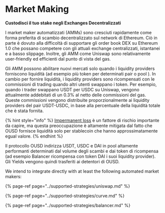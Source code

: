 # Market Making

**Custodisci il tuo stake negli Exchanges Decentralizzati**

I market maker automatizzati \(AMMs\) sono cresciuti rapidamente come forma preferita di scambio decentralizzato sul network di Ethereum. Ciò in parte è dovuto alla difficoltà di supportare gli order book DEX su Ethereum 1.0 che possano competere con gli attuali exchange centralizzati, istantanei e a basso slippage. Inoltre, gli AMM come Uniswap sono relativamente user-friendly ed efficienti dal punto di vista del gas.

Gli AMM possono abilitare nuovi mercati solo quando i liquidity providers forniscono liquidità \(ad esempio più token per determinati pair o pool \). In cambio per fornire liquidità, i liquidity providers sono ricompensati con le commissioni di trading quando altri utenti swappano i token. Per esempio, quando i trader swappano USDT per USDC su Uniswap, vengono attualmente addebitati di un 0.3% al netto delle commissioni del gas. Queste commissioni vengono distribuite proporzionalmente ai liquidity providers del pair USDT-USDC, in base alla percentuale della liquidità totale che è stata fornita.

{% hint style="info" %}
[Impermanent loss](https://medium.com/@pintail/uniswap-a-good-deal-for-liquidity-providers-104c0b6816f2) è un fattore di rischio importante da capire, ma questa preoccupazione è altamente mitigata dal fatto che OUSD fornisce liquidità solo per stablecoin che hanno approssimatamente egual valore.
{% endhint %}

Il protocollo OUSD indirizza USDT, USDC e DAI in pool altamente performanti determinati dal volume degli scambi e dai token di ricompensa \(ad esempio Balancer ricompensa con token DAI i suoi liquidity provider\). Gli Yields vengono quindi trasferiti ai detentori di OUSD.

We intend to integrate directly with at least the following automated market makers:

{% page-ref page="../supported-strategies/uniswap.md" %}

{% page-ref page="../supported-strategies/curve.md" %}

{% page-ref page="../supported-strategies/balancer.md" %}





